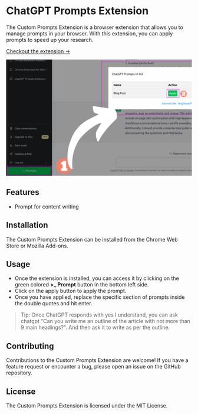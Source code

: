 # ChatGPT Prompts Extension
The Custom Prompts Extension is a browser extension that allows you to manage prompts in your browser. With this extension, you can apply prompts to speed up your research.

[Checkout the extension ->](https://chrome.google.com/webstore/detail/chatgpt-prompts-extension/jjpkikoigjeloekfbolmehgboifkeebb)

![Header Image](./header.png)

## Features

- Prompt for content writing

## Installation
The Custom Prompts Extension can be installed from the Chrome Web Store or Mozilla Add-ons.

## Usage

- Once the extension is installed, you can access it by clicking on the green colored **>_ Prompt** button in the bottom left side.
- Click on the apply button to apply the prompt.
- Once you have applied, replace the specific section of prompts inside the double quotes and hit enter.

> Tip: Once ChatGPT responds with yes I understand, you can ask chatgpt "Can you write me an outline of the article with not more than 9 main headings?". And then ask it to write as per the outline.

## Contributing
Contributions to the Custom Prompts Extension are welcome! If you have a feature request or encounter a bug, please open an issue on the GitHub repository.

## License
The Custom Prompts Extension is licensed under the MIT License.